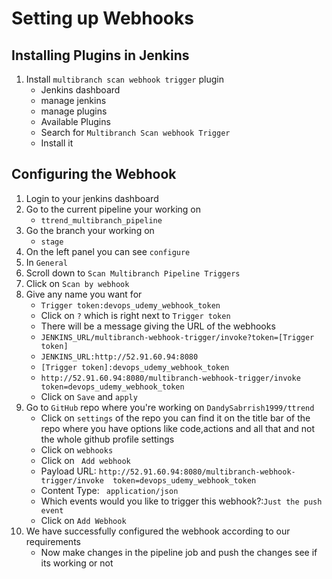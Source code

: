# Setting up Webhooks

 
## Installing Plugins in Jenkins
1. Install ```multibranch scan webhook trigger``` plugin
   - Jenkins dashboard
   - manage jenkins
   - manage plugins
   - Available Plugins
   - Search for ```Multibranch Scan webhook Trigger```
   - Install it

## Configuring the Webhook
1. Login to your jenkins dashboard
2. Go to the current pipeline your working on
    - ```ttrend_multibranch_pipeline```
4. Go the branch your working on
     - ```stage```
5. On the left panel you can see ```configure```
6. In ```General```
7. Scroll down to ```Scan Multibranch Pipeline Triggers```
8. Click on ```Scan by webhook```
9. Give any name you want for
    - ```Trigger token:devops_udemy_webhook_token```
    - Click on ```?``` which is right next to ```Trigger token```
    - There will be a message giving the URL of the webhooks
    - ```JENKINS_URL/multibranch-webhook-trigger/invoke?token=[Trigger token]```
    - ```JENKINS_URL:http://52.91.60.94:8080```
    - ```[Trigger token]:devops_udemy_webhook_token```
    - ```http://52.91.60.94:8080/multibranch-webhook-trigger/invoke token=devops_udemy_webhook_token```
    - Click on ```Save``` and ```apply```
10. Go to ```GitHub``` repo where you're working on ```DandySabrrish1999/ttrend```
    - Click on ```settings``` of the repo you can find it on the title bar of the repo where you have options like code,actions and all that and not the whole github profile settings
    - Click on ```webhooks```
    - Click on ``` Add webhook```
    - Payload URL: ```http://52.91.60.94:8080/multibranch-webhook-trigger/invoke 
                        token=devops_udemy_webhook_token```
    - Content Type: ``` application/json```
    - Which events would you like to trigger this webhook?:```Just the push event```
    - Click on ```Add Webhook```
11. We have successfully configured the webhook according to our requirements
    - Now make changes in the pipeline job and push the changes see if its working
      or not


